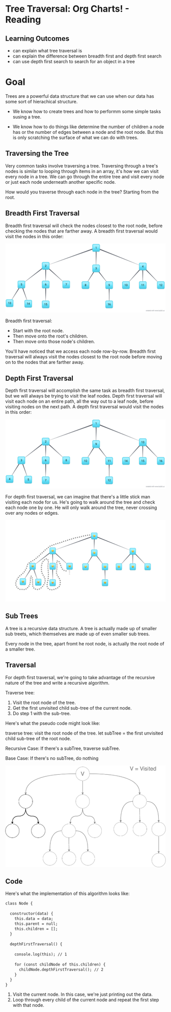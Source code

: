 # Tree Traversal: Org Charts! - Reading

## Learning Outcomes 

  * can explain what tree traversal is
  * can explain the difference between breadth first and depth first search
  * can use depth first search to search for an object in a tree


# Goal
Trees are a powerful data structure that we can use when our data has some sort of hierachical structure. 

  * We know how to create trees and how to performm some simple tasks susing a tree. 

  * We know how to do things like determine the number of children a node has or the number of edges between a node and the root node. But this is only scratching the surface of what we can do with trees.

## Traversing the Tree
Very common tasks involve traversing a tree. Traversing through a tree's nodes is similar to looping through items in an array, it's how we can visit every node in a tree. We can go through the entire tree and visit every node or just each node underneath another specific node.

How would you traverse through each node in the tree? Starting from the root.

## Breadth First Traversal
Breadth first traversal will check the nodes closest to the root node, before checking the nodes that are farther away. A breadth first traversal would visit the nodes in this order:

![Breadth First Travel Order](image-7.png)

Breadth first traversal:

  * Start with the root node.
  * Then move onto the root's children.
  * Then move onto those node's children.

You'll have noticed that we access each node row-by-row. Breadth first traversal will always visit the nodes closest to the root node before moving on to the nodes that are farther away.

## Depth First Traversal
Depth first traversal will accomplish the same task as breadth first traversal, but we will always be trying to visit the leaf nodes. Depth first traversal will visit each node on an entire path, all the way out to a leaf node, before visiting nodes on the next path. A depth first traversal would visit the nodes in this order:

![Depth First Traversal](image-8.png)

For depth first traversal, we can imagine that there's a little stick man visiting each node for us. He's going to walk around the tree and check each node one by one. He will only walk around the tree, never crossing over any nodes or edges.

![Depth First Traversal Path](image-9.png)

## Sub Trees
A tree is a recursive data structure. A tree is actually made up of smaller sub treets, which themselves are made up of even smaller sub trees.

Every node in the tree, apart fromt he root node, is actually the root node of a smaller tree.

## Traversal
For depth first traversal, we're going to take advantage of the recursive nature of the tree and write a recursive algorithm.

Traverse tree:

  1. Visit the root node of the tree.
  2. Get the first unvisited child sub-tree of the current node.
  3. Do step 1 with the sub-tree.

Here's what the pseudo code might look like:

  traverse tree: 
    visit the root node of the tree.
    let subTree = the first unvisited child sub-tree of the root node.

  Recursive Case:
    If there's a subTree, traverse subTree.

  Base Case:
    If there's no subTree, do nothing

![Sub Trees](image-10.png)

## Code
Here's what the implementation of this algorithm looks like:

    class Node {

      constructor(data) {
        this.data = data;
        this.parent = null;
        this.children = [];
      }

      depthFirstTraversal() {

        console.log(this); // 1

        for (const childNode of this.children) {
          childNode.depthFirstTraversal(); // 2
        }
      }
    }

1. Visit the current node. In this case, we're just printing out the data.
2. Loop through every child of the current node and repeat the first step with that node.